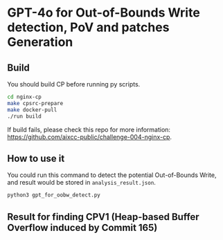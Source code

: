 # GPT-4o for Out-of-Bounds Write detection, PoV and patches Generation
## Build
You should build CP before running py scripts.
```Bash
cd nginx-cp
make cpsrc-prepare
make docker-pull
./run build
```
If build fails, please check this repo for more information: https://github.com/aixcc-public/challenge-004-nginx-cp.

## How to use it
You could run this command to detect the potential Out-of-Bounds Write, and result would be stored in `analysis_result.json`.
```Bash
python3 gpt_for_oobw_detect.py
```

## Result for finding CPV1 (Heap-based Buffer Overflow induced by Commit 165)

